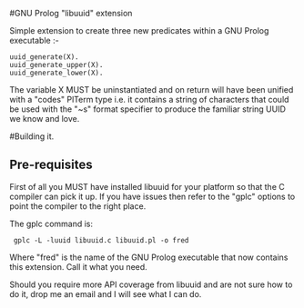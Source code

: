 #GNU Prolog "libuuid" extension

Simple extension to create three new predicates within a GNU Prolog
executable :-

    uuid_generate(X).
    uuid_generate_upper(X).
    uuid_generate_lower(X).

The variable X MUST be uninstantiated and on return will have been
unified with a "codes" PlTerm type i.e. it contains a string of
characters that could be used with the "~s" format specifier to
produce the familiar string UUID we know and love.
 
#Building it.

## Pre-requisites

First of all you MUST have installed libuuid for your platform so that
the C compiler can pick it up. If you have issues then refer to the
"gplc" options to point the compiler to the right place.

The gplc command is:
 
     gplc -L -luuid libuuid.c libuuid.pl -o fred
 
Where "fred" is the name of the GNU Prolog executable that now
contains this extension. Call it what you need.

Should you require more API coverage from libuuid and are not sure how
to do it, drop me an email and I will see what I can do.


